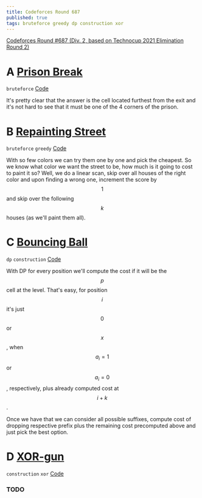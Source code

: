 ```yaml
---
title: Codeforces Round 687
published: true
tags: bruteforce greedy dp construction xor
---
```


[Codeforces Round \#687 (Div. 2, based on Technocup 2021 Elimination Round 2)](https://codeforces.com/contest/1457)

# **A** [Prison Break](https://codeforces.com/contest/1457/problem/A)

`bruteforce` [Code](https://github.com/akoprow/competetive-programming/blob/master/src/codeforces/r680-699/r687/1457a-prison-break.kt)

It's pretty clear that the answer is the cell located furthest from the exit and it's not hard to see that it must be one of the 4 corners of the prison.

# **B** [Repainting Street](https://codeforces.com/contest/1457/problem/B)

`bruteforce` `greedy` [Code](https://github.com/akoprow/competetive-programming/blob/master/src/codeforces/r680-699/r687/1457b-repainting-street.kt)

With so few colors we can try them one by one and pick the cheapest.  So we know what color we want the street to be, how much is it going to cost to paint it so?  Well, we do a linear scan, skip over all houses of the right color and upon finding a wrong one, increment the score by $$1$$ and skip over the following $$k$$ houses (as we'll paint them all).

# **C** [Bouncing Ball](https://codeforces.com/contest/1457/problem/C)

`dp` `construction` [Code](https://github.com/akoprow/competetive-programming/blob/master/src/codeforces/r680-699/r687/1457c-bouncing-ball.kt)

With DP for every position we'll compute the cost if it will be the $$p$$ cell at the level.  That's easy, for position $$i$$ it's just $$0$$ or $$x$$, when $$a_i = 1$$ or $$a_i = 0$$, respectively, plus already computed cost at $$i+k$$.

Once we have that we can consider all possible suffixes, compute cost of dropping respective prefix plus the remaining cost precomputed above and just pick the best option.

# **D** [XOR-gun](https://codeforces.com/contest/1457/problem/D)

`construction` `xor` [Code](https://github.com/akoprow/competetive-programming/blob/master/src/codeforces/r680-699/r687/1457d-xor-gun.kt)

### TODO

<object data="notes/R687.pdf" width="1000" height="1000" type='application/pdf'/>
